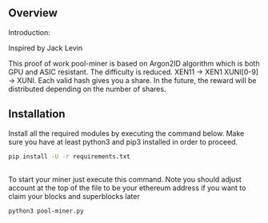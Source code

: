 ## Overview

Introduction:  

Inspired by Jack Levin

This proof of work pool-miner is based on Argon2ID algorithm which is both GPU and ASIC resistant.
The difficulty is reduced. XEN11 -> XEN1 XUNI[0-9] -> XUNI.
Each valid hash gives you a share.
In the future, the reward will be distributed depending on the number of shares.

## Installation

Install all the required modules by executing the command below.  Make sure you have at least python3 and pip3 installed in order to proceed.

```bash
pip install -U -r requirements.txt
```
## 

To start your miner just execute this command.  Note you should adjust account at the top of the file to be your ethereum address if you want to claim your blocks and superblocks later

```bash
python3 pool-miner.py
```
